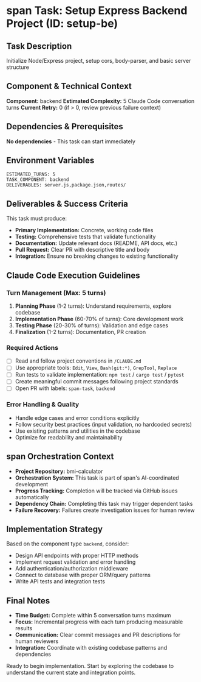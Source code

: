 # span Task: Setup Express Backend Project (ID: setup-be)

## Task Description
Initialize Node/Express project, setup cors, body-parser, and basic server structure

## Component & Technical Context
**Component:** backend
**Estimated Complexity:** 5 Claude Code conversation turns
**Current Retry:** 0 (if > 0, review previous failure context)

## Dependencies & Prerequisites
**No dependencies** - This task can start immediately

## Environment Variables
```
ESTIMATED_TURNS: 5
TASK_COMPONENT: backend
DELIVERABLES: server.js,package.json,routes/
```

## Deliverables & Success Criteria
This task must produce:
- **Primary Implementation:** Concrete, working code files
- **Testing:** Comprehensive tests that validate functionality
- **Documentation:** Update relevant docs (README, API docs, etc.)
- **Pull Request:** Clear PR with descriptive title and body
- **Integration:** Ensure no breaking changes to existing functionality

## Claude Code Execution Guidelines

### Turn Management (Max: 5 turns)
1. **Planning Phase** (1-2 turns): Understand requirements, explore codebase
2. **Implementation Phase** (60-70% of turns): Core development work
3. **Testing Phase** (20-30% of turns): Validation and edge cases  
4. **Finalization** (1-2 turns): Documentation, PR creation

### Required Actions
- [ ] Read and follow project conventions in `/CLAUDE.md`
- [ ] Use appropriate tools: `Edit`, `View`, `Bash(git:*)`, `GrepTool`, `Replace`
- [ ] Run tests to validate implementation: `npm test` / `cargo test` / `pytest`
- [ ] Create meaningful commit messages following project standards
- [ ] Open PR with labels: `span-task`, `backend`

### Error Handling & Quality
- Handle edge cases and error conditions explicitly
- Follow security best practices (input validation, no hardcoded secrets)
- Use existing patterns and utilities in the codebase
- Optimize for readability and maintainability

## span Orchestration Context
- **Project Repository:** bmi-calculator
- **Orchestration System:** This task is part of span's AI-coordinated development
- **Progress Tracking:** Completion will be tracked via GitHub issues automatically
- **Dependency Chain:** Completing this task may trigger dependent tasks
- **Failure Recovery:** Failures create investigation issues for human review

## Implementation Strategy
Based on the component type `backend`, consider:

- Design API endpoints with proper HTTP methods
- Implement request validation and error handling
- Add authentication/authorization middleware
- Connect to database with proper ORM/query patterns
- Write API tests and integration tests

## Final Notes
- **Time Budget:** Complete within 5 conversation turns maximum
- **Focus:** Incremental progress with each turn producing measurable results
- **Communication:** Clear commit messages and PR descriptions for human reviewers
- **Integration:** Coordinate with existing codebase patterns and dependencies

Ready to begin implementation. Start by exploring the codebase to understand the current state and integration points.

